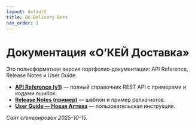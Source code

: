 ```yaml
---
layout: default
title: OK Delivery Docs
nav_order: 1
---
```


# Документация «О’КЕЙ Доставка»

Это полноформатная версия портфолио‑документации: API Reference, Release Notes и User Guide.

- **[API Reference (v1)](api-reference)** — полный справочник REST API с примерами и кодами ошибок.
- **[Release Notes (пример)](release-notes)** — шаблон и пример релиз‑нотов.
- **[User Guide — Новая Аптека](user-guide-newapteka)** — пользовательская инструкция.

_Сайт сгенерирован 2025-10-15._
